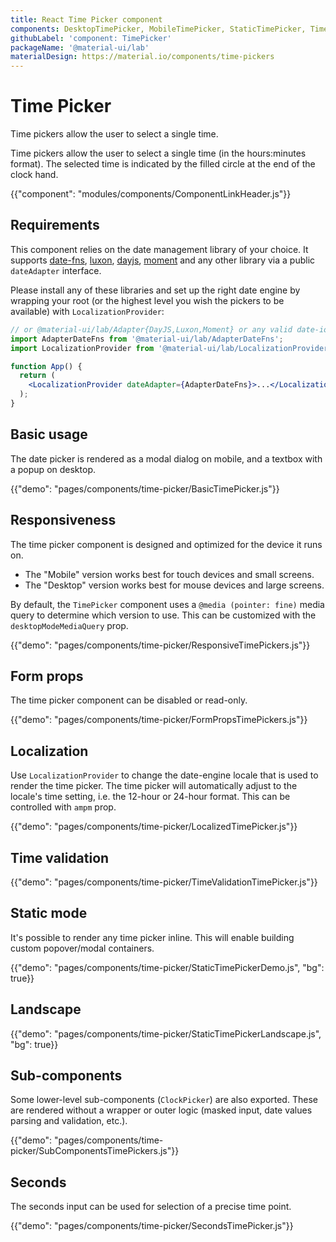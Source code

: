 ```yaml
---
title: React Time Picker component
components: DesktopTimePicker, MobileTimePicker, StaticTimePicker, TimePicker, ClockPicker
githubLabel: 'component: TimePicker'
packageName: '@material-ui/lab'
materialDesign: https://material.io/components/time-pickers
---
```


# Time Picker

<p class="description">Time pickers allow the user to select a single time.</p>

Time pickers allow the user to select a single time (in the hours:minutes format).
The selected time is indicated by the filled circle at the end of the clock hand.

{{"component": "modules/components/ComponentLinkHeader.js"}}

## Requirements

This component relies on the date management library of your choice. It supports [date-fns](https://date-fns.org/), [luxon](https://moment.github.io/luxon/), [dayjs](https://github.com/iamkun/dayjs), [moment](https://momentjs.com/) and any other library via a public `dateAdapter` interface.

Please install any of these libraries and set up the right date engine by wrapping your root (or the highest level you wish the pickers to be available) with `LocalizationProvider`:

```jsx
// or @material-ui/lab/Adapter{DayJS,Luxon,Moment} or any valid date-io adapter
import AdapterDateFns from '@material-ui/lab/AdapterDateFns';
import LocalizationProvider from '@material-ui/lab/LocalizationProvider';

function App() {
  return (
    <LocalizationProvider dateAdapter={AdapterDateFns}>...</LocalizationProvider>
  );
}
```

## Basic usage

The date picker is rendered as a modal dialog on mobile, and a textbox with a popup on desktop.

{{"demo": "pages/components/time-picker/BasicTimePicker.js"}}

## Responsiveness

The time picker component is designed and optimized for the device it runs on.

- The "Mobile" version works best for touch devices and small screens.
- The "Desktop" version works best for mouse devices and large screens.

By default, the `TimePicker` component uses a `@media (pointer: fine)` media query to determine which version to use.
This can be customized with the `desktopModeMediaQuery` prop.

{{"demo": "pages/components/time-picker/ResponsiveTimePickers.js"}}

## Form props

The time picker component can be disabled or read-only.

{{"demo": "pages/components/time-picker/FormPropsTimePickers.js"}}

## Localization

Use `LocalizationProvider` to change the date-engine locale that is used to render the time picker.
The time picker will automatically adjust to the locale's time setting, i.e. the 12-hour or 24-hour format. This can be controlled with `ampm` prop.

{{"demo": "pages/components/time-picker/LocalizedTimePicker.js"}}

## Time validation

{{"demo": "pages/components/time-picker/TimeValidationTimePicker.js"}}

## Static mode

It's possible to render any time picker inline. This will enable building custom popover/modal containers.

{{"demo": "pages/components/time-picker/StaticTimePickerDemo.js", "bg": true}}

## Landscape

{{"demo": "pages/components/time-picker/StaticTimePickerLandscape.js", "bg": true}}

## Sub-components

Some lower-level sub-components (`ClockPicker`) are also exported. These are rendered without a wrapper or outer logic (masked input, date values parsing and validation, etc.).

{{"demo": "pages/components/time-picker/SubComponentsTimePickers.js"}}

## Seconds

The seconds input can be used for selection of a precise time point.

{{"demo": "pages/components/time-picker/SecondsTimePicker.js"}}
